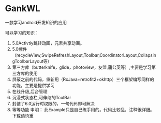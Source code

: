 # GankWL
一款学习android开发知识的应用


可以学习的知识：
  1. 5.0Activtiy跳转动画，元素共享动画。
  2. 5.0控件（recycleView,SwipeRefreshLayout,Toolbar,CoordinatorLayout,CollapsingToolbarLayout等）
  3. 第三方库（butterknife，glide，photoview，友盟,蒲公英等）,主要是学习第三方库的使用
  4. 屏蔽之前的代码，重新用（RxJava+retrofit2+okhttp）三个框架编写同样的功能，主要是提供学习
  5. 在线升级,后台管理
  6. 沉浸式状态栏,可伸缩的ToolBar
  7. 封装了6.0运行时权限的，一句代码即可解决
  8. 等等功能
               申明： 此Example只是自己练手用的。代码比较乱，注释很详细。下载请慎重
